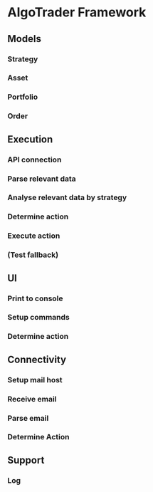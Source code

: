 # AlgoTrader Framework
## Models
### Strategy
### Asset
### Portfolio
### Order

## Execution
### API connection
### Parse relevant data
### Analyse relevant data by strategy
### Determine action
### Execute action
### (Test fallback)

## UI
### Print to console
### Setup commands
### Determine action

## Connectivity
### Setup mail host
### Receive email
### Parse email
### Determine Action

## Support
### Log
